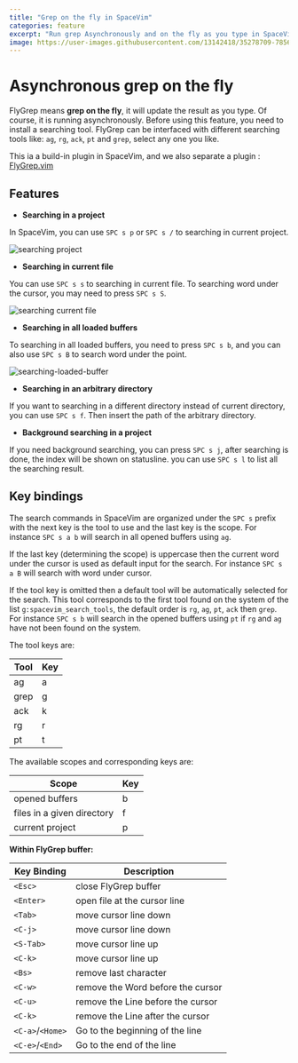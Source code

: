 ```yaml
---
title: "Grep on the fly in SpaceVim"
categories: feature
excerpt: "Run grep Asynchronously and on the fly as you type in SpaceVim, quick searching whole project or opened files."
image: https://user-images.githubusercontent.com/13142418/35278709-7856ed62-0010-11e8-8b1e-e6cc6374b0dc.gif
---
```


# Asynchronous grep on the fly

FlyGrep means **grep on the fly**, it will update the result as you type. Of course, it is running
asynchronously. Before using this feature, you need to install a searching tool. FlyGrep can be
interfaced with different searching tools like: `ag`, `rg`, `ack`, `pt` and `grep`, select any one
you like.

This ia a build-in plugin in SpaceVim, and we also separate a plugin : [FlyGrep.vim](https://github.com/wsdjeg/FlyGrep.vim)

## Features

- **Searching in a project**

In SpaceVim, you can use `SPC s p` or `SPC s /` to searching in current project.

![searching project](https://user-images.githubusercontent.com/13142418/35278709-7856ed62-0010-11e8-8b1e-e6cc6374b0dc.gif)

- **Searching in current file**

You can use `SPC s s` to searching in current file. To searching word under the cursor, you may need to press `SPC s S`.

![searching current file](https://user-images.githubusercontent.com/13142418/35278847-e0032796-0010-11e8-911b-2ee8fd81aed2.gif)

- **Searching in all loaded buffers**

To searching in all loaded buffers, you need to press `SPC s b`, and you can also use `SPC s B` to search word under the point.

![searching-loaded-buffer](https://user-images.githubusercontent.com/13142418/35278996-518b8a34-0011-11e8-9a7a-613668398ee2.gif)

- **Searching in an arbitrary directory**

If you want to searching in a different directory instead of current directory, you can
use `SPC s f`. Then insert the path of the arbitrary directory.

- **Background searching in a project**

If you need background searching, you can press `SPC s j`, after searching is done, the index will be shown on statusline. you can use `SPC s l` to list all the searching result.

## Key bindings

The search commands in SpaceVim are organized under the `SPC s` prefix with the next key is the tool to use and the last key is the scope. For instance `SPC s a b` will search in all opened buffers using `ag`.

If the last key (determining the scope) is uppercase then the current word under the cursor is used as default input for the search. For instance `SPC s a B` will search with word under cursor.

If the tool key is omitted then a default tool will be automatically selected for the search. This tool corresponds to the first tool found on the system of the list `g:spacevim_search_tools`, the default order is `rg`, `ag`, `pt`, `ack` then `grep`. For instance `SPC s b` will search in the opened buffers using `pt` if `rg` and `ag` have not been found on the system.

The tool keys are:

| Tool | Key |
| ---- | --- |
| ag   | a   |
| grep | g   |
| ack  | k   |
| rg   | r   |
| pt   | t   |

The available scopes and corresponding keys are:

| Scope                      | Key |
| -------------------------- | --- |
| opened buffers             | b   |
| files in a given directory | f   |
| current project            | p   |

**Within FlyGrep buffer:**

| Key Binding      | Description                       |
| ---------------- | --------------------------------- |
| `<Esc>`          | close FlyGrep buffer              |
| `<Enter>`        | open file at the cursor line      |
| `<Tab>`          | move cursor line down             |
| `<C-j>`          | move cursor line down             |
| `<S-Tab>`        | move cursor line up               |
| `<C-k>`          | move cursor line up               |
| `<Bs>`           | remove last character             |
| `<C-w>`          | remove the Word before the cursor |
| `<C-u>`          | remove the Line before the cursor |
| `<C-k>`          | remove the Line after the cursor  |
| `<C-a>`/`<Home>` | Go to the beginning of the line   |
| `<C-e>`/`<End>`  | Go to the end of the line         |
